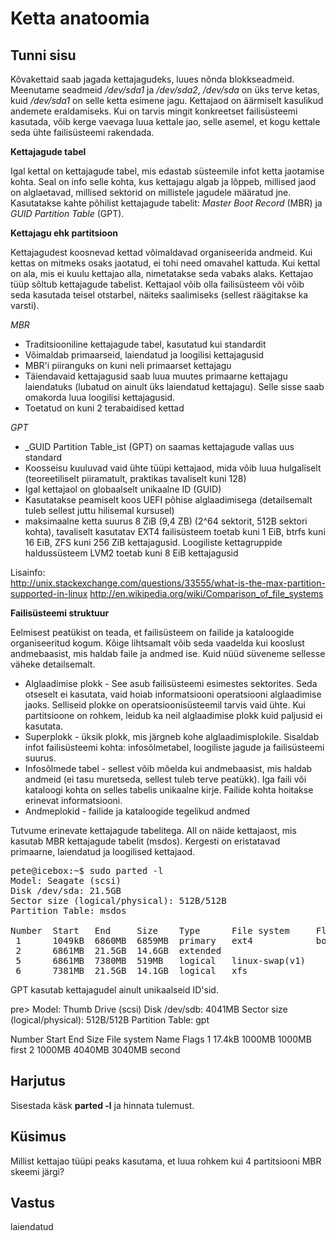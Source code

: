 ﻿# Ketta anatoomia

## Tunni sisu

Kõvakettaid saab jagada kettajagudeks, luues nõnda blokkseadmeid. Meenutame seadmeid */dev/sda1* ja */dev/sda2*, */dev/sda* on üks terve ketas, kuid */dev/sda1* on selle ketta esimene jagu. Kettajaod on äärmiselt kasulikud andemete eraldamiseks. Kui on tarvis mingit konkreetset failisüsteemi kasutada, võib kerge vaevaga luua kettale jao, selle asemel, et kogu kettale seda ühte failisüsteemi rakendada.

<b>Kettajagude tabel</b>

Igal kettal on kettajagude tabel, mis edastab süsteemile infot ketta jaotamise kohta. Seal on info selle kohta, kus kettajagu algab ja lõppeb, millised jaod on alglaetavad, millised sektorid on millistele jagudele määratud jne. Kasutatakse kahte põhilist kettajagude tabelit: *Master Boot Record* (MBR) ja *GUID Partition Table* (GPT).

<b>Kettajagu ehk partitsioon</b>

Kettajagudest koosnevad kettad võimaldavad organiseerida andmeid. Kui kettas on mitmeks osaks jaotatud, ei tohi need omavahel kattuda. Kui kettal on ala, mis ei kuulu kettajao alla, nimetatakse seda vabaks alaks. Kettajao tüüp sõltub kettajagude tabelist. Kettajaol võib olla failisüsteem või võib seda kasutada teisel otstarbel, näiteks  saalimiseks (sellest räägitakse ka varsti).

<i>MBR</i>

<ul>
<li>Traditsiooniline kettajagude tabel, kasutatud kui standardit</li>
<li>Võimaldab primaarseid, laiendatud ja loogilisi kettajagusid</li>
<li>MBR'i piiranguks on kuni neli primaarset kettajagu</li>
<li>Täiendavaid kettajagusid saab luua muutes primaarne kettajagu laiendatuks (lubatud on ainult üks laiendatud kettajagu). Selle sisse saab omakorda luua loogilisi kettajagusid.</li> 
<li>Toetatud on kuni 2 terabaidised kettad</li>
</ul>

<i>GPT</i>

<ul>
<li>_GUID Partition Table_ist (GPT) on saamas kettajagude vallas uus standard</li>
<li>Koosseisu kuuluvad vaid ühte tüüpi kettajaod, mida võib luua hulgaliselt (teoreetiliselt piiramatult, praktikas tavaliselt kuni 128)</li>
<li>Igal kettajaol on globaalselt unikaalne ID (GUID)</li>
<li>Kasutatakse peamiselt koos UEFI põhise alglaadimisega (detailsemalt tuleb sellest juttu hilisemal kursusel)</li> 
<li>maksimaalne ketta suurus 8 ZiB (9,4 ZB) (2^64 sektorit, 512B sektori kohta), tavaliselt kasutatav EXT4 failisüsteem toetab kuni 1 EiB, btrfs kuni 16 EiB, ZFS kuni 256 ZiB kettajagusid. Loogiliste kettagruppide haldussüsteem LVM2 toetab kuni 8 EiB kettajagusid</li>
</ul>

Lisainfo:<br>
http://unix.stackexchange.com/questions/33555/what-is-the-max-partition-supported-in-linux
http://en.wikipedia.org/wiki/Comparison_of_file_systems

<b> Failisüsteemi struktuur</b>

Eelmisest peatükist on teada, et failisüsteem on failide ja kataloogide organiseeritud kogum. Kõige lihtsamalt võib seda vaadelda kui kooslust andmebaasist, mis haldab faile ja andmed ise. Kuid nüüd süveneme sellesse väheke detailsemalt.

<ul>
<li>Alglaadimise plokk - See asub failisüsteemi esimestes sektorites. Seda otseselt ei kasutata, vaid hoiab informatsiooni operatsiooni alglaadimise jaoks. Selliseid plokke on operatsioonisüsteemil tarvis vaid ühte. Kui partitsioone on rohkem, leidub ka neil alglaadimise plokk kuid paljusid ei kasutata.</li>
<li>Superplokk - üksik plokk, mis järgneb kohe alglaadimisplokile. Sisaldab infot failisüsteemi kohta: infosõlmetabel, loogiliste jagude ja failisüsteemi suurus. </li>
<li>Infosõlmede tabel - sellest võib mõelda kui andmebaasist, mis haldab andmeid (ei tasu muretseda, sellest tuleb terve peatükk). Iga faili või kataloogi kohta on selles tabelis unikaalne kirje. Failide kohta hoitakse erinevat informatsiooni. </li>
<li>Andmeplokid - failide ja kataloogide tegelikud andmed </li>
</ul>

Tutvume erinevate kettajagude tabelitega. All on näide kettajaost, mis kasutab MBR kettajagude tabelit (msdos). Kergesti on eristatavad primaarne, laiendatud ja loogilised kettajaod.

<pre>
pete@icebox:~$ sudo parted -l
Model: Seagate (scsi)
Disk /dev/sda: 21.5GB
Sector size (logical/physical): 512B/512B
Partition Table: msdos

Number  Start   End     Size    Type      File system     Flags
 1      1049kB  6860MB  6859MB  primary   ext4            boot
 2      6861MB  21.5GB  14.6GB  extended
 5      6861MB  7380MB  519MB   logical   linux-swap(v1)
 6      7381MB  21.5GB  14.1GB  logical   xfs
</pre>

GPT kasutab kettajagudel ainult unikaalseid ID'sid.

pre>
Model: Thumb Drive (scsi)
Disk /dev/sdb: 4041MB
Sector size (logical/physical): 512B/512B
Partition Table: gpt

Number  Start   End     Size     File system  Name        Flags
 1      17.4kB  1000MB  1000MB                first
 2      1000MB  4040MB  3040MB                second
</pre>

## Harjutus

Sisestada käsk <b>parted -l</b> ja hinnata tulemust.

## Küsimus

Millist kettajao tüüpi peaks kasutama, et luua rohkem kui 4 partitsiooni MBR skeemi järgi?

## Vastus

laiendatud
